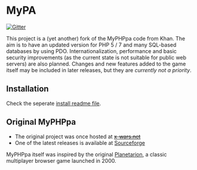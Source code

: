 # MyPA

[![Gitter](https://badges.gitter.im/Join%20Chat.svg)](https://gitter.im/quassy/MyPA?utm_source=badge&utm_medium=badge&utm_campaign=pr-badge&utm_content=badge)

This project is a (yet another) fork of the MyPHPpa code from Khan. The aim is to have an updated version for PHP 5 / 7 and many SQL-based databases by using PDO. Internationalization, performance and basic security improvements (as the current state is not suitable for public web servers) are also planned. Changes and new features added to the game itself may be included in later releases, but they are _currently not a priority_.

## Installation

Check the seperate [install readme file](https://github.com/quassy/MyPA/blob/master/INSTALL.md).

## Original MyPHPpa

* The original project was once hosted at ~~[x-wars.net](http://khans.myphppa.x-wars.net/index.php)~~
* One of the latest releases is available at [Sourceforge](http://sourceforge.net/projects/nezbit/)

MyPHPpa itself was inspired by the original [Planetarion](https://en.wikipedia.org/wiki/Planetarion), a classic multiplayer browser game launched in 2000.
